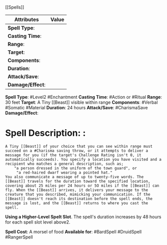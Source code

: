 [[Spells]] 

| Attributes         | Value |
| ------------------ | ----- |
| **Spell Type**:    |       |
| **Casting Time**:  |       |
| **Range**:         |       |
| **Target**:        |       |
| **Components**:    |       |
| **Duration**:      |       |
| **Attack/Save**:   |       |
| **Damage/Effect**: |       |

**Spell Type**: #Level2 #Enchantment 
**Casting Time**: #Action or #Ritual
**Range**: 30 feet
**Target**: A Tiny [[Beast]] visible within range
**Components**: #Verbal #Somatic #Material 
**Duration**: 24 hours
**Attack/Save**: #CharismaSave
**Damage/Effect**:

# Spell Description: : 
	A Tiny [[Beast]] of your choice that you can see within range must succeed on a #Charisma saving throw, or it attempts to deliver a message for you (if the target's Challenge Rating isn't 0, it automatically succeeds). You specify a location you have visited and a recipient who matches a general description, such as;
		"a person dressed in the uniform of the town guard", or
		 "a red-haired dwarf wearing a pointed hat." 
	You also communicate a message of up to twenty-five words. The [[Beast]] travels for the duration toward the specified location, covering about 25 miles per 24 hours or 5O miles if the [[Beast]] can fly. When the [[Beast]] arrives, it delivers your message to the creature that you described, mimicking your communication. If the [[Beast]] doesn't reach its destination before the spell ends, the message is lost, and the [[Beast]] returns to where you cast the spell.

**Using a Higher-Level Spelt Slot**. The spell's duration increases by 48 hours for each spell slot level above2.

**Spell Cost**: A morsel of food
**Available for**: #BardSpell #DruidSpell #RangerSpell 
